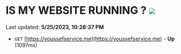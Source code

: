 # IS MY WEBSITE RUNNING ? [![](https://img.shields.io/static/v1?label=Sponsor&message=%E2%9D%A4&logo=GitHub&color=%23fe8e86)](https://github.com/sponsors/<username>)

Last updated: **5/25/2023, 10:28:37 PM**

- `GET` [https://youssefservice.me](https://youssefservice.me) - **Up** (1097ms)
